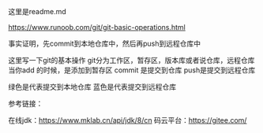 这里是readme.md

https://www.runoob.com/git/git-basic-operations.html

事实证明，先commit到本地仓库中，然后再push到远程仓库中


这里写一下git的基本操作
git分为工作区，暂存区，版本库或者说仓库，远程仓库
当你add 的时候，是添加到暂存区
commit 是提交到仓库
push是提交到远程仓库


绿色是代表提交到本地仓库
蓝色是代表提交到远程仓库

参考链接：

在线jdk：https://www.mklab.cn/api/jdk/8/cn
码云平台：https://gitee.com/